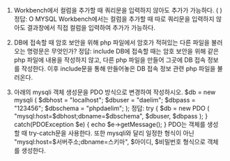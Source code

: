 1. Workbench에서 컬럼을 추가할 때 쿼리문을 입력하지 않아도 추가가 가능하다. (   )
정답: O
MYSQL Workbench에서는 컬럼을 추가할 때 따로 쿼리문을 입력하지 않아도 결과창에서 직접 컬럼을 입력하여 추가가 가능하다.

2. DB에 접속할 때 암호 보안을 위해 php 파일에서 암호가 적혀있는 다른 파일을 불러오는 명령문은 무엇인가?
정답: include
DB에 접속할 때는 암호 보안을 위해 같은 php 파일에 내용을 작성하지 않고, 다른 php 파일을 만들어 그곳에 DB 접속 정보를 작성한다.
이후 include문을 통해 만들어놓은 DB 접속 정보 관련 php 파일을 불러온다.

3. 아래의 mysqli 객체 생성문을 PDO 방식으로 변경하여 작성하시오.
$db = new mysqli (
    $dbhost = "localhost";
    $dbuser = "daelim";
    $dbpass = "123456";
    $dbschema = "phpdaelim";
);
정답: try {
        $db = new PDO (
            "mysql:host=$dbhost;dbname=$dbschema",
            $dbuser,
            $dbpass
        );
      } catch(PDOException $e) {
          echo $e->getMessage();
      } 
PDO는 객체를 생성할 때 try-catch문을 사용한다.
또한 mysqli와 달리 일정한 형식이 아닌 "mysql:host=$서버주소;dbname=스키마", $아이디, $비밀번호 형식으로 객체를 생성한다.